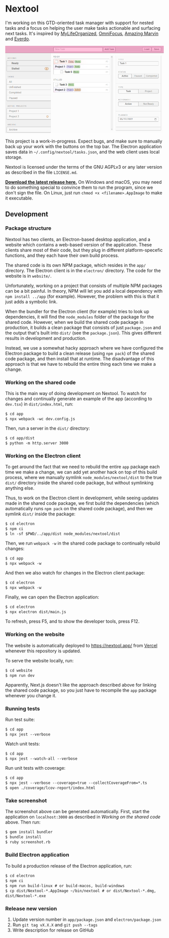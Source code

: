 # Nextool

I'm working on this GTD-oriented task manager with support for nested tasks and
a focus on helping the user make tasks actionable and surfacing next tasks. It's
inspired by [MyLifeOrganized](https://www.mylifeorganized.net/),
[OmniFocus](https://www.omnigroup.com/omnifocus/), [Amazing
Marvin](https://amazingmarvin.com/) and [Everdo](https://everdo.net/).

![Screenshot](/screenshot.png?raw=true)

This project is a work-in-progress. Expect bugs, and make sure to manually back
up your work with the buttons on the top bar. The Electron application saves
data in `~/.config/nextool/tasks.json`, and the web client uses local storage.

Nextool is licensed under the terms of the GNU AGPLv3 or any later version as
described in the file `LICENSE.md`.

**[Download the latest release here.](https://github.com/c2d7fa/nextool/releases/latest)**
On Windows and macOS, you may need to do something special to convince them to
run the program, since we don't sign the file. On Linux, just run `chmod +x <filename>.AppImage`
to make it executable.

## Development

### Package structure

Nextool has two clients, an Electron-based desktop application, and a website
which contains a web-based version of the application. These clients share most
of their code, but they plug in different platform-specefic functions, and they
each have their own build process.

The shared code is its own NPM package, which resides in the `app/` directory.
The Electron client is in the `electron/` directory. The code for the website is
in `website/`.

Unfortunately, working on a project that consists of multiple NPM packages can
be a bit painful. In theory, NPM will let you add a local dependency with `npm
install ../app` (for example). However, the problem with this is that it just
adds a symbolic link.

When the bundler for the Electron client (for example) tries to look up
dependencies, it will find the `node_modules` folder of the package for the
shared code. However, when we build the shared code package in production, it
builds a clean package that consists of just `package.json` and the output
that's built into `dist/` (see the `package.json`). This gives different results
in development and production.

Instead, we use a somewhat hacky approach where we have configured the Electron
package to build a clean release (using `npm pack`) of the shared code package,
and then install that at runtime. The disadvantage of this approach is that we
have to rebuild the entire thing each time we make a change.

### Working on the shared code

This is the main way of doing development on Nextool. To watch for changes and
continually generate an example of the app (according to `dev.tsx`) in
`dist/index.html`, run:

    $ cd app
    $ npx webpack -wc dev.config.js

Then, run a server in the `dist/` directory:

    $ cd app/dist
    $ python -m http.server 3000

### Working on the Electron client

To get around the fact that we need to rebuild the entire `app` package each
time we make a change, we can add yet another hack on top of this build process,
where we manually symlink `node_modules/nextool/dist` to the true `dist/`
directory inside the shared code package, but without symlinking anything else.

Thus, to work on the Electron client in development, while seeing updates made
in the shared code package, we first build the dependencies (which automatically
runs `npm pack` on the shared code package), and then we symlink `dist/` inside
the package:

    $ cd electron
    $ npm ci
    $ ln -sf $PWD/../app/dist node_modules/nextool/dist

Then, we run `webpack -w` in the shared code package to continually rebuild
changes:

    $ cd app
    $ npx webpack -w

And then we also watch for changes in the Electron client package:

    $ cd electron
    $ npx webpack -w

Finally, we can open the Electron application:

    $ cd electron
    $ npx electron dist/main.js

To refresh, press F5, and to show the developer tools, press F12.

### Working on the website

The website is automatically deployed to https://nextool.app/ from
[Vercel](https://vercel.com/) whenever this repository is updated.

To serve the website locally, run:

    $ cd website
    $ npm run dev

Apparently, Next.js doesn't like the approach described above for linking the
shared code package, so you just have to recompile the `app` package whenever
you change it.

### Running tests

Run test suite:

    $ cd app
    $ npx jest --verbose

Watch unit tests:

    $ cd app
    $ npx jest --watch-all --verbose

Run unit tests with coverage:

    $ cd app
    $ npx jest --verbose --coverage=true --collectCoverageFrom=*.ts
    $ open ./coverage/lcov-report/index.html

### Take screenshot

The screenshot above can be generated automatically. First, start the
application on `localhost:3000` as described in *Working on the shared code*
above. Then run:

    $ gem install bundler
    $ bundle install
    $ ruby screenshot.rb

### Build Electron application

To build a production release of the Electron application, run:

    $ cd electron
    $ npm ci
    $ npm run build-linux # or build-macos, build-windows
    $ cp dist/Nextool-*.AppImage ~/bin/nextool # or dist/Nextool-*.dmg, dist/Nextool-*.exe

### Release new version

1. Update version number in `app/package.json` and `electron/package.json`
2. Run `git tag vX.X.X` and `git push --tags`
3. Write description for release on GitHub
